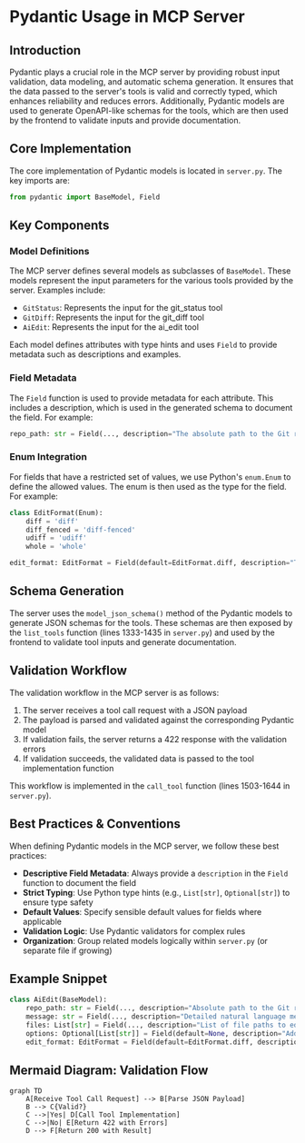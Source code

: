 # Pydantic Usage in MCP Server

## Introduction
Pydantic plays a crucial role in the MCP server by providing robust input validation, data modeling, and automatic schema generation. It ensures that the data passed to the server's tools is valid and correctly typed, which enhances reliability and reduces errors. Additionally, Pydantic models are used to generate OpenAPI-like schemas for the tools, which are then used by the frontend to validate inputs and provide documentation.

## Core Implementation
The core implementation of Pydantic models is located in `server.py`. The key imports are:
```python
from pydantic import BaseModel, Field
```

## Key Components
### Model Definitions
The MCP server defines several models as subclasses of `BaseModel`. These models represent the input parameters for the various tools provided by the server. Examples include:
- `GitStatus`: Represents the input for the git_status tool
- `GitDiff`: Represents the input for the git_diff tool
- `AiEdit`: Represents the input for the ai_edit tool

Each model defines attributes with type hints and uses `Field` to provide metadata such as descriptions and examples.

### Field Metadata
The `Field` function is used to provide metadata for each attribute. This includes a description, which is used in the generated schema to document the field. For example:
```python
repo_path: str = Field(..., description="The absolute path to the Git repository's working directory")
```

### Enum Integration
For fields that have a restricted set of values, we use Python's `enum.Enum` to define the allowed values. The enum is then used as the type for the field. For example:
```python
class EditFormat(Enum):
    diff = 'diff'
    diff_fenced = 'diff-fenced'
    udiff = 'udiff'
    whole = 'whole'

edit_format: EditFormat = Field(default=EditFormat.diff, description="The format Aider should use for edits")
```

## Schema Generation
The server uses the `model_json_schema()` method of the Pydantic models to generate JSON schemas for the tools. These schemas are then exposed by the `list_tools` function (lines 1333-1435 in `server.py`) and used by the frontend to validate tool inputs and generate documentation.

## Validation Workflow
The validation workflow in the MCP server is as follows:
1. The server receives a tool call request with a JSON payload
2. The payload is parsed and validated against the corresponding Pydantic model
3. If validation fails, the server returns a 422 response with the validation errors
4. If validation succeeds, the validated data is passed to the tool implementation function

This workflow is implemented in the `call_tool` function (lines 1503-1644 in `server.py`).

## Best Practices & Conventions
When defining Pydantic models in the MCP server, we follow these best practices:
- **Descriptive Field Metadata**: Always provide a `description` in the `Field` function to document the field
- **Strict Typing**: Use Python type hints (e.g., `List[str]`, `Optional[str]`) to ensure type safety
- **Default Values**: Specify sensible default values for fields where applicable
- **Validation Logic**: Use Pydantic validators for complex rules
- **Organization**: Group related models logically within `server.py` (or separate file if growing)

## Example Snippet
```python
class AiEdit(BaseModel):
    repo_path: str = Field(..., description="Absolute path to the Git repository's working directory")
    message: str = Field(..., description="Detailed natural language message describing the code changes")
    files: List[str] = Field(..., description="List of file paths to edit, relative to repo root")
    options: Optional[List[str]] = Field(default=None, description="Additional Aider command-line options")
    edit_format: EditFormat = Field(default=EditFormat.diff, description="Edit format for Aider")
```

## Mermaid Diagram: Validation Flow
```mermaid
graph TD
    A[Receive Tool Call Request] --> B[Parse JSON Payload]
    B --> C{Valid?}
    C -->|Yes| D[Call Tool Implementation]
    C -->|No| E[Return 422 with Errors]
    D --> F[Return 200 with Result]